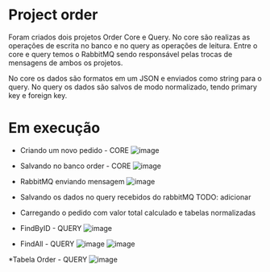 # Project order
Foram criados dois projetos Order Core e Query. No core são realizas as operações de escrita no banco e no query as operações de leitura. Entre o core e query temos o RabbitMQ sendo responsável pelas trocas de mensagens de ambos os projetos. 

No core os dados são formatos em um JSON e enviados como string para o query. No query os dados são salvos de modo normalizado, tendo primary key e foreign key.

# Em execução

* Criando um novo pedido - CORE 
![image](https://github.com/user-attachments/assets/bb38a9a1-f542-4c70-99b2-08f082a620fe)

* Salvando no banco order - CORE
![image](https://github.com/user-attachments/assets/78bc30d4-5054-4c20-ade8-fdaadee385d6)

* RabbitMQ enviando mensagem 
![image](https://github.com/user-attachments/assets/ac62ae5d-235e-4971-bf45-01ed755a5bb5)

* Salvando os dados no query recebidos do rabbitMQ
  TODO: adicionar

* Carregando o pedido com valor total calculado e tabelas normalizadas
* FindByID - QUERY
![image](https://github.com/user-attachments/assets/030ec68e-846e-4e96-9fce-2f2cfe9234b7)

* FindAll - QUERY
![image](https://github.com/user-attachments/assets/fdf6a90c-4c2f-4d07-9c0b-aae5d1b9edb6)
![image](https://github.com/user-attachments/assets/1158a7d1-286b-4998-bcd2-6bce70873dec)

*Tabela Order - QUERY
![image](https://github.com/user-attachments/assets/2132bacb-b0c8-4494-97f8-9d99625c8e87)
